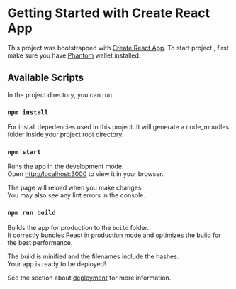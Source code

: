 # Getting Started with Create React App

This project was bootstrapped with [Create React App](https://github.com/facebook/create-react-app).
To start project , first make sure you have [Phantom](https://phantom.app/) wallet installed. 

## Available Scripts

In the project directory, you can run:

### `npm install`

For install depedencies used in this project. It will generate a node_moudles folder inside your project root directory.

### `npm start`

Runs the app in the development mode.\
Open [http://localhost:3000](http://localhost:3000) to view it in your browser.

The page will reload when you make changes.\
You may also see any lint errors in the console.

### `npm run build`

Builds the app for production to the `build` folder.\
It correctly bundles React in production mode and optimizes the build for the best performance.

The build is minified and the filenames include the hashes.\
Your app is ready to be deployed!

See the section about [deployment](https://facebook.github.io/create-react-app/docs/deployment) for more information.

